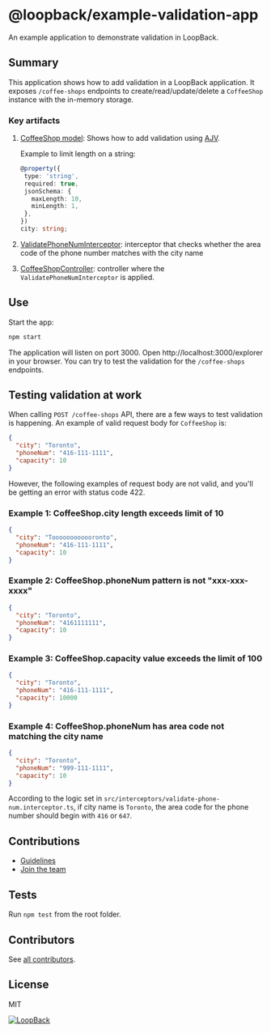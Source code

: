 # @loopback/example-validation-app

An example application to demonstrate validation in LoopBack.

## Summary

This application shows how to add validation in a LoopBack application. It
exposes `/coffee-shops` endpoints to create/read/update/delete a `CoffeeShop`
instance with the in-memory storage.

### Key artifacts

1. [CoffeeShop model](src/models/coffee-shop.model.ts): Shows how to add
   validation using [AJV](https://www.npmjs.com/package/ajv).

   Example to limit length on a string:

   ```ts
   @property({
    type: 'string',
    required: true,
    jsonSchema: {
      maxLength: 10,
      minLength: 1,
    },
   })
   city: string;
   ```

2. [ValidatePhoneNumInterceptor](src/interceptors/validate-phone-num.interceptor.ts):
   interceptor that checks whether the area code of the phone number matches
   with the city name

3. [CoffeeShopController](src/controllers/coffee-shop.controller.ts): controller
   where the `ValidatePhoneNumInterceptor` is applied.

## Use

Start the app:

```sh
npm start
```

The application will listen on port 3000. Open http://localhost:3000/explorer in
your browser. You can try to test the validation for the `/coffee-shops`
endpoints.

## Testing validation at work

When calling `POST /coffee-shops` API, there are a few ways to test validation
is happening. An example of valid request body for `CoffeeShop` is:

```json
{
  "city": "Toronto",
  "phoneNum": "416-111-1111",
  "capacity": 10
}
```

However, the following examples of request body are not valid, and you'll be
getting an error with status code 422.

### Example 1: CoffeeShop.city length exceeds limit of 10

```json
{
  "city": "Toooooooooooronto",
  "phoneNum": "416-111-1111",
  "capacity": 10
}
```

### Example 2: CoffeeShop.phoneNum pattern is not "xxx-xxx-xxxx"

```json
{
  "city": "Toronto",
  "phoneNum": "4161111111",
  "capacity": 10
}
```

### Example 3: CoffeeShop.capacity value exceeds the limit of 100

```json
{
  "city": "Toronto",
  "phoneNum": "416-111-1111",
  "capacity": 10000
}
```

### Example 4: CoffeeShop.phoneNum has area code not matching the city name

```json
{
  "city": "Toronto",
  "phoneNum": "999-111-1111",
  "capacity": 10
}
```

According to the logic set in
`src/interceptors/validate-phone-num.interceptor.ts`, if city name is `Toronto`,
the area code for the phone number should begin with `416` or `647`.

## Contributions

- [Guidelines](https://github.com/strongloop/loopback-next/blob/master/docs/CONTRIBUTING.md)
- [Join the team](https://github.com/strongloop/loopback-next/issues/110)

## Tests

Run `npm test` from the root folder.

## Contributors

See
[all contributors](https://github.com/strongloop/loopback-next/graphs/contributors).

## License

MIT

[![LoopBack](<https://github.com/strongloop/loopback-next/raw/master/docs/site/imgs/branding/Powered-by-LoopBack-Badge-(blue)-@2x.png>)](http://loopback.io/)
